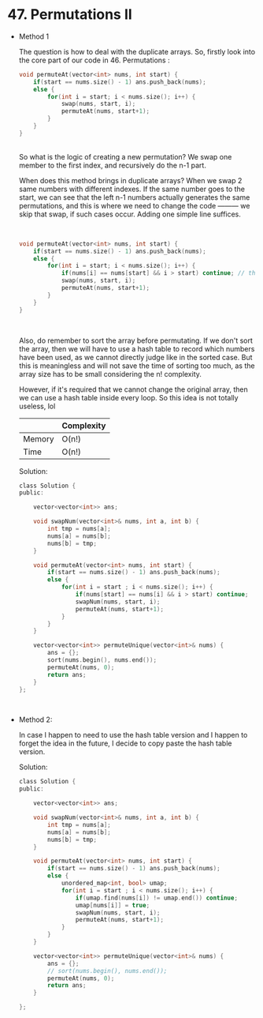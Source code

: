 # 47. Permutations II
- Method 1

    The question is how to deal with the duplicate arrays. So, firstly look into the core part of our code in 46. Permutations :

    ``` h
    void permuteAt(vector<int> nums, int start) {
        if(start == nums.size() - 1) ans.push_back(nums);
        else {
            for(int i = start; i < nums.size(); i++) {
                swap(nums, start, i);
                permuteAt(nums, start+1);
            }
        }
    }

    ```

    <br>
    So what is the logic of creating a new permutation? We swap one member to the first index, and recursively do the n-1 part.

    When does this method brings in duplicate arrays? When we swap 2 same numbers with different indexes. If the same number goes to the start, we can see that the left n-1 numbers actually generates the same permutations, and this is where we need to change the code ——— we skip that swap, if such cases occur. Adding one simple line suffices.

    <br>

    ``` h 
    void permuteAt(vector<int> nums, int start) {
        if(start == nums.size() - 1) ans.push_back(nums);
        else {
            for(int i = start; i < nums.size(); i++) {
                if(nums[i] == nums[start] && i > start) continue; // the newly added line
                swap(nums, start, i);
                permuteAt(nums, start+1);
            }
        }
    }

    ```
    <br>

    Also, do remember to sort the array before permutating. If we don't sort the array, then we will have to use a hash table to record which numbers have been used, as we cannot directly judge like in the sorted case. But this is meaningless and will not save the time of sorting too much, as the array size has to be small considering the n! complexity. 

    However, if it's required that we cannot change the original array, then we can use a hash table inside every loop. So this idea is not totally useless, lol


    | |   Complexity  |
    | ----------- | ----------- | 
    |  Memory     | O(n!) | 
    |      Time       |  O(n!) | 


    Solution:

    ``` h
    class Solution {
    public:

        vector<vector<int>> ans;

        void swapNum(vector<int>& nums, int a, int b) {
            int tmp = nums[a];
            nums[a] = nums[b];
            nums[b] = tmp;
        }

        void permuteAt(vector<int> nums, int start) {
            if(start == nums.size() - 1) ans.push_back(nums);
            else {
                for(int i = start ; i < nums.size(); i++) {
                    if(nums[start] == nums[i] && i > start) continue;
                    swapNum(nums, start, i);
                    permuteAt(nums, start+1);
                }
            }
        }

        vector<vector<int>> permuteUnique(vector<int>& nums) {
            ans = {};
            sort(nums.begin(), nums.end());
            permuteAt(nums, 0);
            return ans;
        }
    };

    ```

    <br>

- Method 2:

    In case I happen to need to use the hash table version and I happen to forget the idea in the future, I decide to copy paste the hash table version.

    Solution:

    ``` h
    class Solution {
    public:
    
        vector<vector<int>> ans;
    
        void swapNum(vector<int>& nums, int a, int b) {
            int tmp = nums[a];
            nums[a] = nums[b];
            nums[b] = tmp;
        }
    
        void permuteAt(vector<int> nums, int start) {
            if(start == nums.size() - 1) ans.push_back(nums);
            else {
                unordered_map<int, bool> umap;
                for(int i = start ; i < nums.size(); i++) {
                    if(umap.find(nums[i]) != umap.end()) continue;
                    umap[nums[i]] = true;
                    swapNum(nums, start, i);
                    permuteAt(nums, start+1);
                }
            }
        }
    
        vector<vector<int>> permuteUnique(vector<int>& nums) {
            ans = {};
            // sort(nums.begin(), nums.end());
            permuteAt(nums, 0);
            return ans;
        }
    
    };
    ```
  
